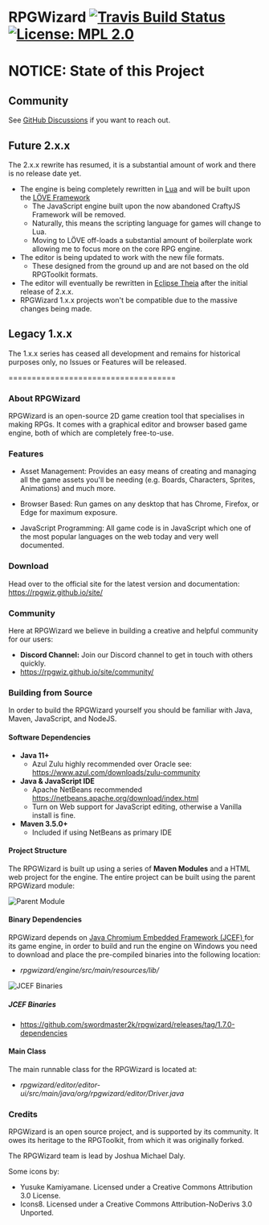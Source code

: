 # RPGWizard [![Travis Build Status](https://api.travis-ci.org/swordmaster2k/rpgwizard.svg?branch=develop)](https://travis-ci.org/swordmaster2k/rpgwizard) [![License: MPL 2.0](https://img.shields.io/badge/License-MPL%202.0-brightgreen.svg)](https://opensource.org/licenses/MPL-2.0)

# NOTICE: State of this Project

## Community

See [GitHub Discussions](https://github.com/swordmaster2k/rpgwizard/discussions) if you want to reach out.

## Future 2.x.x

The 2.x.x rewrite has resumed, it is a substantial amount of work and there is no release date yet.

* The engine is being completely rewritten in [Lua](https://www.lua.org/) and will be built upon the [LÖVE Framework](https://love2d.org/)
  * The JavaScript engine built upon the now abandoned CraftyJS Framework will be removed.
  * Naturally, this means the scripting language for games will change to Lua.
  * Moving to LÖVE off-loads a substantial amount of boilerplate work allowing me to focus more on the core RPG engine.
* The editor is being updated to work with the new file formats.
  *  These designed from the ground up and are not based on the old RPGToolkit formats.
* The editor will eventually be rewritten in [Eclipse Theia](https://theia-ide.org/) after the initial release of 2.x.x.
* RPGWizard 1.x.x projects won't be compatible due to the massive changes being made.


## Legacy 1.x.x

The 1.x.x series has ceased all development and remains for historical purposes only, no Issues or Features will be released.

====================================

### About RPGWizard
RPGWizard is an open-source 2D game creation tool that specialises in making RPGs. It comes with a graphical editor and browser based game engine, both of which are completely free-to-use.

### Features
- Asset Management: Provides an easy means of creating and managing all the game assets you'll be needing (e.g. Boards, Characters, Sprites, Animations) and much more.

- Browser Based: Run games on any desktop that has Chrome, Firefox, or Edge for maximum exposure.

- JavaScript Programming: All game code is in JavaScript which one of the most popular languages on the web today and very well documented.

### Download
Head over to the official site for the latest version and documentation: https://rpgwiz.github.io/site/

### Community
Here at RPGWizard we believe in building a creative and helpful community for our users:

- **Discord Channel:** Join our Discord channel to get in touch with others quickly.
 - https://rpgwiz.github.io/site/community/

### Building from Source
In order to build the RPGWizard yourself you should be familiar with Java, Maven, JavaScript, and NodeJS.

#### Software Dependencies
* **Java 11+**
  * Azul Zulu highly recommended over Oracle see: https://www.azul.com/downloads/zulu-community
* **Java & JavaScript IDE**
  * Apache NetBeans recommended https://netbeans.apache.org/download/index.html
  * Turn on Web support for JavaScript editing, otherwise a Vanilla install is fine.
* **Maven 3.5.0+**
  * Included if using NetBeans as primary IDE

#### Project Structure
The RPGWizard is built up using a series of **Maven Modules** and a HTML web project
for the engine. The entire project can be built using the parent RPGWizard module:

![Parent Module](images/readme-building-1.png)

#### Binary Dependencies
RPGWizard depends on [Java Chromium Embedded Framework (JCEF) ](https://github.com/chromiumembedded/java-cef)
for its game engine, in order to build and run the engine on Windows you need
to download and place the pre-compiled binaries into the following location:

* _rpgwizard/engine/src/main/resources/lib/_

![JCEF Binaries](images/readme-building-2.png)


##### JCEF Binaries
* https://github.com/swordmaster2k/rpgwizard/releases/tag/1.7.0-dependencies

#### Main Class
The main runnable class for the RPGWizard is located at:

* _rpgwizard/editor/editor-ui/src/main/java/org/rpgwizard/editor/Driver.java_

### Credits
RPGWizard is an open source project, and is supported by its community. It owes its heritage to the RPGToolkit, from which it was originally forked.

The RPGWizard team is lead by Joshua Michael Daly.

Some icons by:

* Yusuke Kamiyamane. Licensed under a Creative Commons Attribution 3.0 License.
* Icons8. Licensed under a Creative Commons Attribution-NoDerivs 3.0 Unported.
